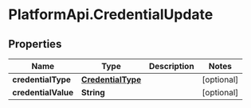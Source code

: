 # PlatformApi.CredentialUpdate

## Properties

Name | Type | Description | Notes
------------ | ------------- | ------------- | -------------
**credentialType** | [**CredentialType**](CredentialType.md) |  | [optional]
**credentialValue** | **String** |  | [optional]
